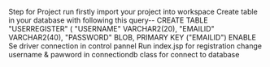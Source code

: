 Step for Project run
firstly import your project into workspace
Create table in your database with following this query-- 
CREATE TABLE  "USERREGISTER" 
   (	"USERNAME" VARCHAR2(20), 
	"EMAILID" VARCHAR2(40), 
	"PASSWORD" BLOB, 
	 PRIMARY KEY ("EMAILID") ENABLE
  Se driver connection in control pannel
  Run index.jsp for registration
 change username & pawword in connectiondb class for connect to database
